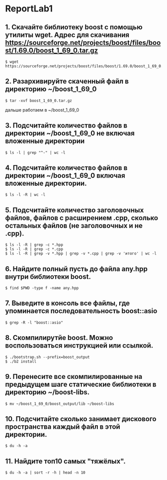 # ReportLab1

## 1. Скачайте библиотеку boost с помощью утилиты wget. Адрес для скачивания https://sourceforge.net/projects/boost/files/boost/1.69.0/boost_1_69_0.tar.gz
```
$ wget https://sourceforge.net/projects/boost/files/boost/1.69.0/boost_1_69_0.tar.gz
```
## 2. Разархивируйте скаченный файл в директорию ~/boost_1_69_0
```
$ tar -xvf boost_1_69_0.tar.gz
```
дальше работаем в ~/boost_1_69_0

## 3. Подсчитайте количество файлов в директории ~/boost_1_69_0 не включая вложенные директории
```
$ ls -l | grep "^-" | wc -l
```
## 4. Подсчитайте количество файлов в директории ~/boost_1_69_0 включая вложенные директории.
```
$ ls -l -R | wc -l
```
## 5. Подсчитайте количество заголовочных файлов, файлов с расширением .cpp, сколько остальных файлов (не заголовочных и не .cpp).
```
$ ls -l -R | grep -c *.hpp
$ ls -l -R | grep -c *.cpp
$ ls -l -R | grep -v *.hpp | grep -v *.cpp | grep -v 'итого' | wc -l
```
## 6. Найдите полный пусть до файла any.hpp внутри библиотеки boost.
```
$ find $PWD -type f -name any.hpp
```
## 7. Выведите в консоль все файлы, где упоминается последовательность boost::asio
```
$ grep -R -l "boost::asio"
```
## 8. Скомпилирутйе boost. Можно воспользоваться инструкцией или ссылкой.
```
$ ./bootstrap.sh --prefix=boost_output
$ ./b2 install
```
## 9. Перенесите все скомпилированные на предыдущем шаге статические библиотеки в директорию ~/boost-libs.
```
$ mv ~/boost_1_69_0/boost_output/lib ~/boost-libs
```
## 10. Подсчитайте сколько занимает дискового пространства каждый файл в этой директории.
```
$ du -h -a 
```
## 11. Найдите топ10 самых "тяжёлых".
```
$ du -h -a | sort -r -h | head -n 10
```

